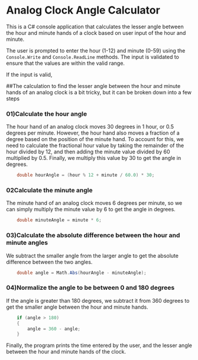 # Analog Clock Angle Calculator

This is a C# console application that calculates the lesser angle between the hour and minute hands of a clock based on user input of the hour and minute.

The user is prompted to enter the hour (1-12) and minute (0-59) using the `Console.Write` and `Console.ReadLine` methods. The input is validated to ensure that the values are within the valid range.

If the input is valid,

##The calculation to find the lesser angle between the hour and minute hands of an analog clock is a bit tricky, but it can be broken down into a few steps

### 01)Calculate the hour angle
The hour hand of an analog clock moves 30 degrees in 1 hour, or 0.5 degrees per minute. However, the hour hand also moves a fraction of a degree based on the position of the minute hand. To account for this, we need to calculate the fractional hour value by taking the remainder of the hour divided by 12, and then adding the minute value divided by 60 multiplied by 0.5. Finally, we multiply this value by 30 to get the angle in degrees.
```csharp
    double hourAngle = (hour % 12 + minute / 60.0) * 30;
```

### 02Calculate the minute angle
The minute hand of an analog clock moves 6 degrees per minute, so we can simply multiply the minute value by 6 to get the angle in degrees.
```csharp 
    double minuteAngle = minute * 6; 
```
    
### 03)Calculate the absolute difference between the hour and minute angles
We subtract the smaller angle from the larger angle to get the absolute difference between the two angles.
```csharp 
    double angle = Math.Abs(hourAngle - minuteAngle);
```


### 04)Normalize the angle to be between 0 and 180 degrees
If the angle is greater than 180 degrees, we subtract it from 360 degrees to get the smaller angle between the hour and minute hands.
```csharp 
    if (angle > 180)
    {
        angle = 360 - angle;
    }
```


Finally, the program prints the time entered by the user, and the lesser angle between the hour and minute hands of the clock.

 
